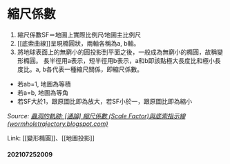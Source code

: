 # 縮尺係數

1.  縮尺係數SF＝地圖上實際比例尺∕地圖主比例尺
2.  [[底索曲線]]呈現橢圓狀，兩軸各稱為a, b軸。
3.  將地球表面上的無窮小的圓投影到平面之後，一般成為無窮小的橢圓，故稱變形橢圓。 長半徑用a表示，短半徑用b表示，a和b即該點極大長度比和極小長度比。a, b各代表一種縮尺關係，即縮尺係數。

-   若ab=1, 地圖為等積
-   若a=b, 地圖為等角
-   若SF大於1，跟原圖比即為放大，若SF小於一，跟原圖比即為縮小


*Source: 
[蟲洞的軌跡: [通論] 縮尺係數 (Scale Factor)與底索指示線 (wormholetrajectory.blogspot.com)](http://wormholetrajectory.blogspot.com/2013/05/sf.html)*

Link: [[變形橢圓]]、[[地圖投影]]


#### 202107252009


